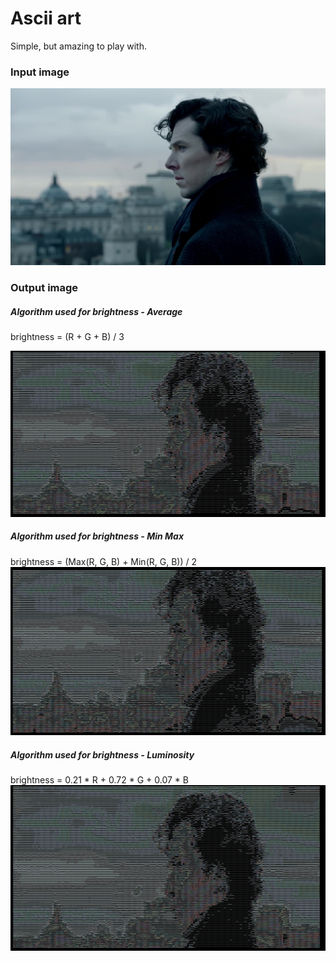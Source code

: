 # Ascii art

Simple, but amazing to play with.

### Input image
![Input Image](input.jpg)

### Output image
##### Algorithm used for brightness - Average
brightness = (R + G + B) / 3

![Avg output](output_avg.jpg)

##### Algorithm used for brightness - Min Max
brightness = (Max(R, G, B) + Min(R, G, B)) / 2
![Avg output](output_min_max.jpg)


##### Algorithm used for brightness - Luminosity
brightness = 0.21 * R + 0.72 * G + 0.07 * B
![Avg output](output_luminosity.jpg)
